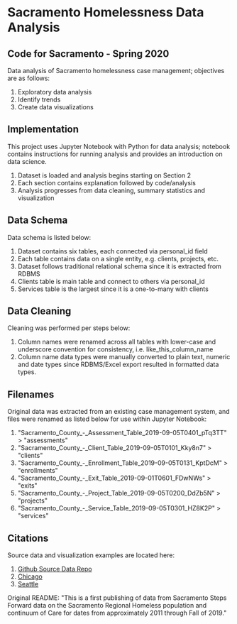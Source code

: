 # Sacramento Homelessness Data Analysis

## Code for Sacramento - Spring 2020

Data analysis of Sacramento homelessness case management; objectives are as follows:

1. Exploratory data analysis
2. Identify trends
3. Create data visualizations

## Implementation
This project uses Jupyter Notebook with Python for data analysis; notebook contains
instructions for running analysis and provides an introduction on data science.

1. Dataset is loaded and analysis begins starting on Section 2
2. Each section contains explanation followed by code/analysis
3. Analysis progresses from data cleaning, summary statistics and visualization

## Data Schema
Data schema is listed below:

1. Dataset contains six tables, each connected via personal_id field
2. Each table contains data on a single entity, e.g. clients, projects, etc.
3. Dataset follows traditional relational schema since it is extracted from RDBMS
4. Clients table is main table and connect to others via personal_id
5. Services table is the largest since it is a one-to-many with clients

## Data Cleaning
Cleaning was performed per steps below:

1. Column names were renamed across all tables with lower-case and underscore convention for consistency, i.e. like_this_column_name
2. Column name data types were manually converted to plain text, numeric and date types since RDBMS/Excel export resulted in formatted data types.

## Filenames
Original data was extracted from an existing case management system, and files were
renamed as listed below for use within Jupyter Notebook:

1. "Sacramento_County_-_Assessment_Table_2019-09-05T0401_pTq3TT" > "assessments"
2. "Sacramento_County_-_Client_Table_2019-09-05T0101_Kky8n7" > "clients"
3. "Sacramento_County_-_Enrollment_Table_2019-09-05T0131_KptDcM" > "enrollments"
4. "Sacramento_County_-_Exit_Table_2019-09-01T0601_FDwNWs" > "exits"
5. "Sacramento_County_-_Project_Table_2019-09-05T0200_DdZb5N" > "projects"
6. "Sacramento_County_-_Service_Table_2019-09-05T0301_HZ8K2P" > "services"

## Citations
Source data and visualization examples are located here:

1. [Github Source Data Repo](https://github.com/code4sac/sacramento-county-homeless-hmis-data)
2. [Chicago](https://allchicago.org/dashboard-to-end-homelessness)
3. [Seattle](http://allhomekc.org/data-overview/)

Original README: "This is a first publishing of data from Sacramento Steps Forward data on
the Sacramento Regional Homeless population and continuum of Care for dates from
approximately 2011 through Fall of 2019."
